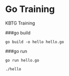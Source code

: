 # Go Training
KBTG Training

###go build
```
go build -o hello hello.go
```

###go run
```
go run hello.go
```

```
./hello
```

